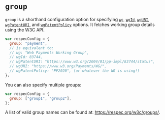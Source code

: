 # `group`

`group` is a shorthand configuration option for specifying [`wg`](wg), [`wgId`](wgId), [`wgURI`](wgURI), [`wgPatentURI`](wgPatentURI), and [`wgPatentPolicy`](wgPatentPolicy) options. It fetches working group details using the W3C API.

```js "example": "Use Web Payments Working Group."
var respecConfig = {
  group: "payment",
  // is equivalent to:
  // wg: "Web Payments Working Group",
  // wgId: 83744,
  // wgPatentURI: "https://www.w3.org/2004/01/pp-impl/83744/status",
  // wgURI: "https://www.w3.org/Payments/WG/",
  // wgPatentPolicy: "PP2020", (or whatever the WG is using!)
};
```

You can also specify multiple groups:

```js "example": "Specify multiple groups."
var respecConfig = {
  group: ["group1", "group2"],
};
```

A list of valid group names can be found at: https://respec.org/w3c/groups/.
